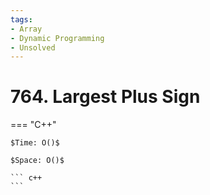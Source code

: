 ```yaml
---
tags:
- Array
- Dynamic Programming
- Unsolved
---
```



# 764. Largest Plus Sign

=== "C++"

    $Time: O()$

    $Space: O()$

    ``` c++
    ```